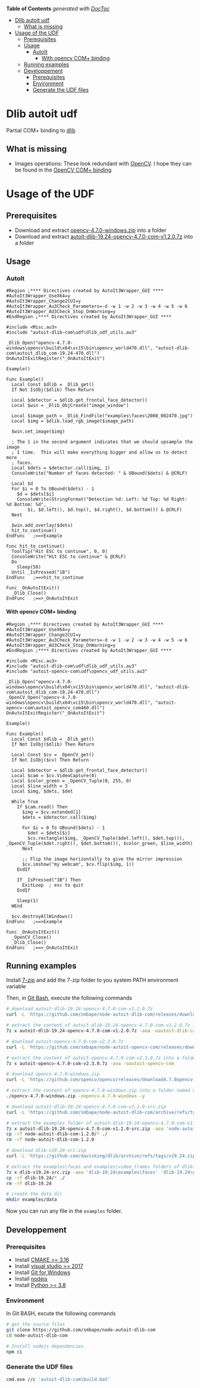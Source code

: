 <!-- START doctoc generated TOC please keep comment here to allow auto update -->
<!-- DON'T EDIT THIS SECTION, INSTEAD RE-RUN doctoc TO UPDATE -->
**Table of Contents**  *generated with [DocToc](https://github.com/thlorenz/doctoc)*

- [Dlib autoit udf](#dlib-autoit-udf)
  - [What is missing](#what-is-missing)
- [Usage of the UDF](#usage-of-the-udf)
  - [Prerequisites](#prerequisites)
  - [Usage](#usage)
    - [AutoIt](#autoit)
      - [With opencv COM+ binding](#with-opencv-com-binding)
  - [Running examples](#running-examples)
  - [Developpement](#developpement)
    - [Prerequisites](#prerequisites-1)
    - [Environment](#environment)
    - [Generate the UDF files](#generate-the-udf-files)

<!-- END doctoc generated TOC please keep comment here to allow auto update -->

# Dlib autoit udf

Partial COM+ binding to [dlib](http://dlib.net/)

## What is missing
  - Images operations: These look redundant with [OpenCV](https://opencv.org/). I hope they can be found in the [OpenCV COM+ binding](https://github.com/smbape/node-autoit-dlib-com)

# Usage of the UDF

## Prerequisites

  - Download and extract [opencv-4.7.0-windows.zip](https://sourceforge.net/projects/opencvlibrary/files4.7.0opencv-4.7.0-windows.zip/download) into a folder
  - Download and extract [autoit-dlib-19.24-opencv-4.7.0-com-v1.2.0.7z](https://github.com/smbape/node-autoit-dlib-com/releases/download/v1.2.0/autoit-dlib-19.24-opencv-4.7.0-com-v1.2.0.7z) into a folder

## Usage

### AutoIt

```autoit
#Region ;**** Directives created by AutoIt3Wrapper_GUI ****
#AutoIt3Wrapper_UseX64=y
#AutoIt3Wrapper_Change2CUI=y
#AutoIt3Wrapper_Au3Check_Parameters=-d -w 1 -w 2 -w 3 -w 4 -w 5 -w 6
#AutoIt3Wrapper_AU3Check_Stop_OnWarning=y
#EndRegion ;**** Directives created by AutoIt3Wrapper_GUI ****

#include <Misc.au3>
#include "autoit-dlib-com\udf\dlib_udf_utils.au3"

_Dlib_Open("opencv-4.7.0-windows\opencv\build\x64\vc15\bin\opencv_world470.dll", "autoit-dlib-com\autoit_dlib_com-19.24-470.dll")
OnAutoItExitRegister("_OnAutoItExit")

Example()

Func Example()
  Local Const $dlib = _Dlib_get()
  If Not IsObj($dlib) Then Return

  Local $detector = $dlib.get_frontal_face_detector()
  Local $win = _Dlib_ObjCreate("image_window")

  Local $image_path = _Dlib_FindFile("examples\faces\2008_002470.jpg")
  Local $img = $dlib.load_rgb_image($image_path)

  $win.set_image($img)

  ; The 1 in the second argument indicates that we should upsample the image
  ; 1 time.  This will make everything bigger and allow us to detect more
  ; faces.
  Local $dets = $detector.call($img, 1)
  ConsoleWrite("Number of faces detected: " & UBound($dets) & @CRLF)

  Local $d
  For $i = 0 To UBound($dets) - 1
    $d = $dets[$i]
    ConsoleWrite(StringFormat("Detection %d: Left: %d Top: %d Right: %d Bottom: %d", _
        $i, $d.left(), $d.top(), $d.right(), $d.bottom()) & @CRLF)
  Next

  $win.add_overlay($dets)
  hit_to_continue()
EndFunc   ;==>Example

Func hit_to_continue()
  ToolTip("Hit ESC to continue", 0, 0)
  ConsoleWrite("Hit ESC to continue" & @CRLF)
  Do
    Sleep(50)
  Until _IsPressed("1B")
EndFunc   ;==>hit_to_continue

Func _OnAutoItExit()
  _Dlib_Close()
EndFunc   ;==>_OnAutoItExit
```

#### With opencv COM+ binding

```autoit
#Region ;**** Directives created by AutoIt3Wrapper_GUI ****
#AutoIt3Wrapper_UseX64=y
#AutoIt3Wrapper_Change2CUI=y
#AutoIt3Wrapper_Au3Check_Parameters=-d -w 1 -w 2 -w 3 -w 4 -w 5 -w 6
#AutoIt3Wrapper_AU3Check_Stop_OnWarning=y
#EndRegion ;**** Directives created by AutoIt3Wrapper_GUI ****

#include <Misc.au3>
#include "autoit-dlib-com\udf\dlib_udf_utils.au3"
#include "autoit-opencv-com\udf\opencv_udf_utils.au3"

_Dlib_Open("opencv-4.7.0-windows\opencv\build\x64\vc15\bin\opencv_world470.dll", "autoit-dlib-com\autoit_dlib_com-19.24-470.dll")
_OpenCV_Open("opencv-4.7.0-windows\opencv\build\x64\vc15\bin\opencv_world470.dll", "autoit-opencv-com\autoit_opencv_com460.dll")
OnAutoItExitRegister("_OnAutoItExit")

Example()

Func Example()
  Local Const $dlib = _Dlib_get()
  If Not IsObj($dlib) Then Return

  Local Const $cv = _OpenCV_get()
  If Not IsObj($cv) Then Return

  Local $detector = $dlib.get_frontal_face_detector()
  Local $cam = $cv.VideoCapture(0)
  Local $color_green = _OpenCV_Tuple(0, 255, 0)
  Local $line_width = 3
  Local $img, $dets, $det

  While True
    If $cam.read() Then
      $img = $cv.extended[1]
      $dets = $detector.call($img)

      For $i = 0 To UBound($dets) - 1
        $det = $dets[$i]
        $cv.rectangle($img, _OpenCV_Tuple($det.left(), $det.top()), _OpenCV_Tuple($det.right(), $det.bottom()), $color_green, $line_width)
      Next

      ;; Flip the image horizontally to give the mirror impression
      $cv.imshow("my webcam", $cv.flip($img, 1))
    EndIf

    If _IsPressed("1B") Then
      ExitLoop  ; esc to quit
    EndIf

    Sleep(1)
  WEnd

  $cv.destroyAllWindows()
EndFunc   ;==>Example

Func _OnAutoItExit()
  _OpenCV_Close()
  _Dlib_Close()
EndFunc   ;==>_OnAutoItExit
```

## Running examples

Install [7-zip](https://www.7-zip.org/download.html) and add the 7-zip folder to you system PATH environment variable

Then, in [Git Bash](https://gitforwindows.org/), execute the following commands

```sh
# download autoit-dlib-19.24-opencv-4.7.0-com-v1.2.0.7z
curl -L 'https://github.com/smbape/node-autoit-dlib-com/releases/download/v1.2.0/autoit-dlib-19.24-opencv-4.7.0-com-v1.2.0.7z' -o autoit-dlib-19.24-opencv-4.7.0-com-v1.2.0.7z

# extract the content of autoit-dlib-19.24-opencv-4.7.0-com-v1.2.0.7z into a folder named autoit-dlib-com
7z x autoit-dlib-19.24-opencv-4.7.0-com-v1.2.0.7z -aoa -oautoit-dlib-com

# download autoit-opencv-4.7.0-com-v2.3.0.7z
curl -L 'https://github.com/smbape/node-autoit-opencv-com/releases/download/v2.3.0/autoit-opencv-4.7.0-com-v2.3.0.7z' -o autoit-opencv-4.7.0-com-v2.3.0.7z

# extract the content of autoit-opencv-4.7.0-com-v2.3.0.7z into a folder named autoit-opencv-com
7z x autoit-opencv-4.7.0-com-v2.3.0.7z -aoa -oautoit-opencv-com

# download opencv-4.7.0-windows.zip
curl -L 'https://github.com/opencv/opencv/releases/download4.7.0opencv-4.7.0-windows.zip' -o opencv-4.7.0-windows.zip

# extract the content of opencv-4.7.0-windows.zip into a folder named opencv-4.7.0-windows
./opencv-4.7.0-windows.zip -oopencv-4.7.0-windows -y

# download autoit-dlib-19.24-opencv-4.7.0-com-v1.2.0-src.zip
curl -L 'https://github.com/smbape/node-autoit-dlib-com/archive/refs/tags/v1.2.0.zip' -o autoit-dlib-19.24-opencv-4.7.0-com-v1.2.0-src.zip

# extract the examples folder of autoit-dlib-19.24-opencv-4.7.0-com-v1.2.0-src.zip
7z x autoit-dlib-19.24-opencv-4.7.0-com-v1.2.0-src.zip -aoa 'node-autoit-dlib-com-1.2.0\examples'
cp -rf node-autoit-dlib-com-1.2.0/* ./
rm -rf node-autoit-dlib-com-1.2.0

# download dlib-v19.24-src.zip
curl -L 'https://github.com/davisking/dlib/archive/refs/tags/v19.24.zip' -o dlib-v19.24-src.zip

# extract the examples\faces and examples\video_frames folders of dlib-v19.24-src.zip
7z x dlib-v19.24-src.zip -aoa 'dlib-19.24\examples\faces' 'dlib-19.24\examples\video_frames'
cp -rf dlib-19.24/* ./
rm -rf dlib-19.24

# create the data dir
mkdir examples/data
```

Now you can run any file in the `examples` folder.

## Developpement

### Prerequisites

  - Install [CMAKE >= 3.16](https://cmake.org/download/)
  - Install [visual studio >= 2017](https://visualstudio.microsoft.com/vs/community/)
  - Install [Git for Windows](https://gitforwindows.org/)
  - Install [nodejs](https://nodejs.org/en/download/)
  - Install [Python >= 3.8](https://www.python.org/downloads/)

### Environment

In Git BASH, excute the following commands

```sh
# get the source files
git clone https://github.com/smbape/node-autoit-dlib-com
cd node-autoit-dlib-com

# Install nodejs dependencies
npm ci
```

### Generate the UDF files

```sh
cmd.exe //c 'autoit-dlib-com\build.bat'
```
